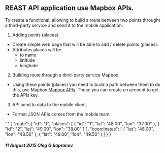 REAST API application use Mapbox APIs.
-------------------------------------

To create a functional, allowing to build
a route between two points throught a third-party
service and send it to the mobile application.

1. Adding points (places)
  * Create simple web page that will be able
     to add / delete points (places).
  * Attributes places will be:
    * to name
    * latitude
    * longtude

2. Building route through a third-party service Mapbox.
  * Using these points (places) you need to build a path
    between them to do this, use Mapbox
    [Mapbox APIs](http://www.mapbox.com/developers/api).
    These you can create an account to get the APIs key.

3. API send to data to the mobile client.
  * Format JSON APIs comes from the mobile team.

'''
    {
      "route": {
        "id": "1",
        "places": [
          {
            "id": "1",
            "lat": "48.00",
            "lon": "37.00"
          },
          {
            "id": "2",
            "lat": "49.00",
            "lon": "38.00"
          }
        ],
        "coordinates": [
          {
            "lat": "48.00",
            "lon": "48.50"
          },
          {
            "lat": "49.00",
            "lon": "49.50"
          }
        ]
      }
    }


##### 11 August 2015 Oleg G.kapranov
